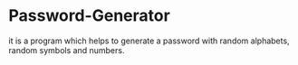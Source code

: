 # Password-Generator
it is a program which helps to generate a password with random alphabets, random symbols and numbers.
